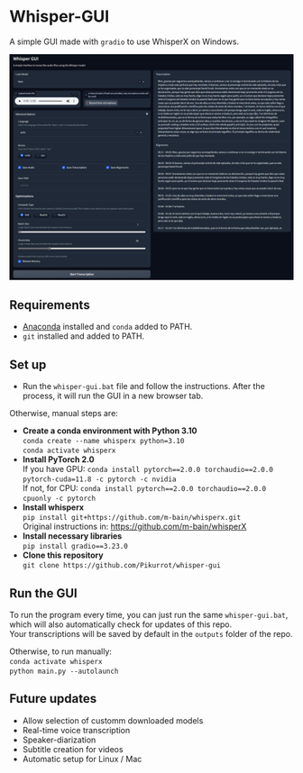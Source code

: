 # Whisper-GUI
A simple GUI made with `gradio` to use WhisperX on Windows.  

![whisper-gui-img](images/whisper-gui.png)

## Requirements
- [Anaconda](https://docs.anaconda.com/free/anaconda/install/windows/) installed and `conda` added to PATH.
- `git` installed and added to PATH.

## Set up
- Run the `whisper-gui.bat` file and follow the instructions. After the process, it will run the GUI in a new browser tab.

Otherwise, manual steps are:
- **Create a conda environment with Python 3.10**  
	`conda create --name whisperx python=3.10`  
	`conda activate whisperx`
- **Install PyTorch 2.0**  
	If you have GPU: `conda install pytorch==2.0.0 torchaudio==2.0.0 pytorch-cuda=11.8 -c pytorch -c nvidia`  
	If not, for CPU: `conda install pytorch==2.0.0 torchaudio==2.0.0 cpuonly -c pytorch`
- **Install whisperx**  
	`pip install git+https://github.com/m-bain/whisperx.git`  
	Original instructions in: https://github.com/m-bain/whisperX
- **Install necessary libraries**  
	`pip install gradio==3.23.0`  
- **Clone this repository**  
	`git clone https://github.com/Pikurrot/whisper-gui`

## Run the GUI
To run the program every time, you can just run the same `whisper-gui.bat`, which will also automatically check for updates of this repo.  
Your transcriptions will be saved by default in the `outputs` folder of the repo.

Otherwise, to run manually:  
`conda activate whisperx`  
`python main.py --autolaunch`

## Future updates
- Allow selection of customm downloaded models
- Real-time voice transcription
- Speaker-diarization
- Subtitle creation for videos
- Automatic setup for Linux / Mac
